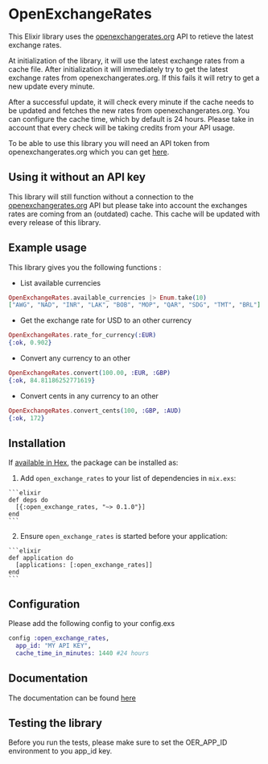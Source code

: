 # OpenExchangeRates

This Elixir library uses the [openexchangerates.org](https://openexchangerates.org) API to retieve the latest exchange rates.

At initialization of the library, it will use the latest exchange rates from a cache file. After initialization it will immediately try to get the latest exchange rates from openexchangerates.org. If this fails it will retry to get a new update every minute.

After a successful update, it will check every minute if the cache needs to be updated and fetches the new rates from openexchangerates.org. You can configure the cache time, which by default is 24 hours. Please take in account that every check will be taking credits from your API usage.

To be able to use this library you will need an API token from openexchangerates.org which you can get [here](https://openexchangerates.org/signup).

## Using it without an API key
This library will still function without a connection to the [openexchangerates.org](https://openexchangerates.org) API but please take into account the exchanges rates are coming from an (outdated) cache. This cache will be updated with every release of this library.
## Example usage
This library gives you the following functions :

- List available currencies
```elixir
OpenExchangeRates.available_currencies |> Enum.take(10)
["AWG", "NAD", "INR", "LAK", "BOB", "MOP", "QAR", "SDG", "TMT", "BRL"]
```

- Get the exchange rate for USD to an other currency
```elixir
OpenExchangeRates.rate_for_currency(:EUR)
{:ok, 0.902}
```

- Convert any currency to an other
```elixir
OpenExchangeRates.convert(100.00, :EUR, :GBP)
{:ok, 84.81186252771619}
```

- Convert cents in any currency to an other
```elixir
OpenExchangeRates.convert_cents(100, :GBP, :AUD)
{:ok, 172}
```

## Installation

If [available in Hex](https://hex.pm/docs/publish), the package can be installed as:

  1. Add `open_exchange_rates` to your list of dependencies in `mix.exs`:

    ```elixir
    def deps do
      [{:open_exchange_rates, "~> 0.1.0"}]
    end
    ```

  2. Ensure `open_exchange_rates` is started before your application:

    ```elixir
    def application do
      [applications: [:open_exchange_rates]]
    end
    ```

## Configuration

Please add the following config to your config.exs
```elixir
config :open_exchange_rates,
  app_id: "MY API KEY",
  cache_time_in_minutes: 1440 #24 hours
```

## Documentation
The documentation can be found [here](https://smeevil.github.io/open_exchange_rates/OpenExchangeRates.html)

## Testing the library
Before you run the tests, please make sure to set the OER_APP_ID environment to you app_id key.

